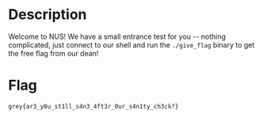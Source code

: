 # Description

Welcome to NUS! We have a small entrance test for you -- nothing complicated, just connect to our shell and run the `./give_flag` binary to get the free flag from our dean!

# Flag

`grey{ar3_y0u_st1ll_s4n3_4ft3r_0ur_s4n1ty_ch3ck?}`
